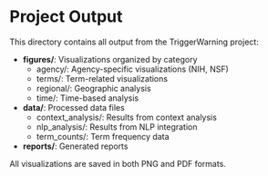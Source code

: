 # Project Output

This directory contains all output from the TriggerWarning project:

- **figures/**: Visualizations organized by category
  - agency/: Agency-specific visualizations (NIH, NSF)
  - terms/: Term-related visualizations
  - regional/: Geographic analysis
  - time/: Time-based analysis
- **data/**: Processed data files
  - context_analysis/: Results from context analysis
  - nlp_analysis/: Results from NLP integration
  - term_counts/: Term frequency data
- **reports/**: Generated reports

All visualizations are saved in both PNG and PDF formats.
